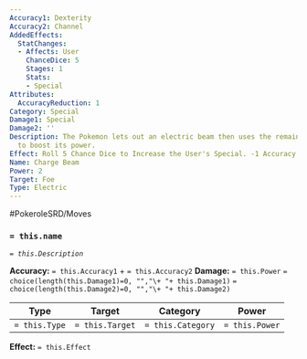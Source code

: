 ```yaml
---
Accuracy1: Dexterity
Accuracy2: Channel
AddedEffects:
  StatChanges:
  - Affects: User
    ChanceDice: 5
    Stages: 1
    Stats:
    - Special
Attributes:
  AccuracyReduction: 1
Category: Special
Damage1: Special
Damage2: ''
Description: The Pokemon lets out an electric beam then uses the remaining charge
  to boost its power.
Effect: Roll 5 Chance Dice to Increase the User's Special. -1 Accuracy.
Name: Charge Beam
Power: 2
Target: Foe
Type: Electric
---
```


#PokeroleSRD/Moves

### `= this.name`
*`= this.Description`*

**Accuracy:** `= this.Accuracy1` + `= this.Accuracy2`
**Damage:** `= this.Power` `= choice(length(this.Damage1)=0, "","\+ "+ this.Damage1)` `= choice(length(this.Damage2)=0, "","\+ "+ this.Damage2)`

| Type          | Target          | Category          | Power          |
| ------------- | --------------- | ----------------  | -------------- |
| `= this.Type` | `= this.Target` | `= this.Category` | `= this.Power` | 

**Effect:** `= this.Effect`